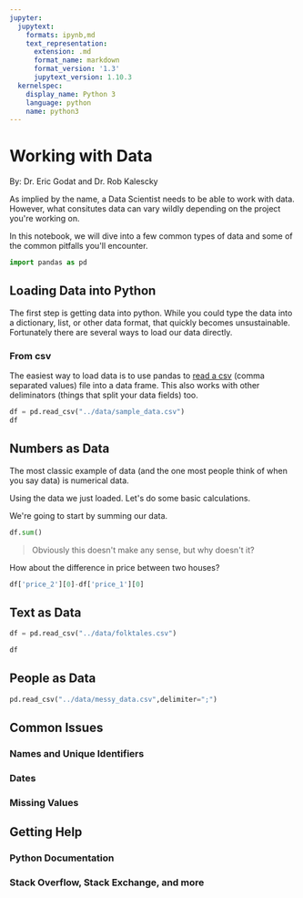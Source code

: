 ```yaml
---
jupyter:
  jupytext:
    formats: ipynb,md
    text_representation:
      extension: .md
      format_name: markdown
      format_version: '1.3'
      jupytext_version: 1.10.3
  kernelspec:
    display_name: Python 3
    language: python
    name: python3
---
```


# Working with Data


By: Dr. Eric Godat and Dr. Rob Kalescky 


As implied by the name, a Data Scientist needs to be able to work with data. However, what consitutes data can vary wildly depending on the project you're working on.

In this notebook, we will dive into a few common types of data and some of the common pitfalls you'll encounter.

```python
import pandas as pd
```

## Loading Data into Python


The first step is getting data into python. While you could type the data into a dictionary, list, or other data format, that quickly becomes unsustainable. Fortunately there are several ways to load our data directly. 


### From csv


The easiest way to load data is to use pandas to [read a csv](https://pandas.pydata.org/docs/reference/api/pandas.read_csv.html) (comma separated values) file into a data frame. This also works with other deliminators (things that split your data fields) too.

```python
df = pd.read_csv("../data/sample_data.csv")
df
```

## Numbers as Data


The most classic example of data (and the one most people think of when you say data) is numerical data.


Using the data we just loaded. Let's do some basic calculations.

We're going to start by summing our data.

```python
df.sum()
```

> Obviously this doesn't make any sense, but why doesn't it?


How about the difference in price between two houses?

```python
df['price_2'][0]-df['price_1'][0]
```

## Text as Data

```python
df = pd.read_csv("../data/folktales.csv")
```

```python
df
```

## People as Data

```python
pd.read_csv("../data/messy_data.csv",delimiter=";")
```

## Common Issues


### Names and Unique Identifiers


### Dates


### Missing Values


## Getting Help


### Python Documentation


### Stack Overflow, Stack Exchange, and more

```python

```
